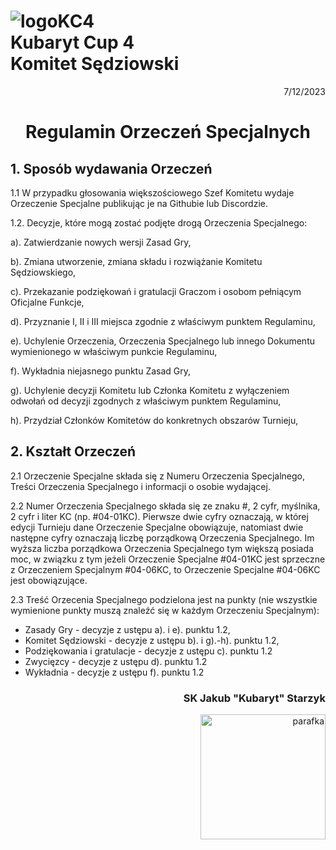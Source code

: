 # ![logoKC4](link) <br>Kubaryt Cup 4 <br>Komitet Sędziowski

<p align="right">7/12/2023</p>

<h1 align="center">Regulamin Orzeczeń Specjalnych</h1>

## 1. Sposób wydawania Orzeczeń

1.1 W przypadku głosowania większościowego Szef Komitetu wydaje Orzeczenie Specjalne publikując je na Githubie lub Discordzie.

1.2. Decyzje, które mogą zostać podjęte drogą Orzeczenia Specjalnego:

a). Zatwierdzanie nowych wersji Zasad Gry,

b). Zmiana utworzenie, zmiana składu i rozwiążanie Komitetu Sędziowskiego,

c). Przekazanie podziękowań i gratulacji Graczom i osobom pełniącym Oficjalne Funkcje,

d). Przyznanie I, II i III miejsca zgodnie z właściwym punktem Regulaminu,

e). Uchylenie Orzeczenia, Orzeczenia Specjalnego lub innego Dokumentu wymienionego w właściwym punkcie Regulaminu,

f). Wykładnia niejasnego punktu Zasad Gry,

g). Uchylenie decyzji Komitetu lub Członka Komitetu z wyłączeniem odwołań od decyzji zgodnych z właściwym punktem Regulaminu,

h). Przydział Członków Komitetów do konkretnych obszarów Turnieju,

## 2. Kształt Orzeczeń

2.1 Orzeczenie Specjalne składa się z Numeru Orzeczenia Specjalnego, Treści Orzeczenia Specjalnego i informacji o osobie wydającej.

2.2 Numer Orzeczenia Specjalnego składa się ze znaku #, 2 cyfr, myślnika, 2 cyfr i liter KC (np. #04-01KC). Pierwsze dwie cyfry oznaczają, w której edycji Turnieju dane Orzeczenie Specjalne obowiązuje, natomiast dwie następne cyfry oznaczają liczbę porządkową Orzeczenia Specjalnego. Im wyższa liczba porządkowa Orzeczenia Specjalnego tym większą posiada moc, w związku z tym jeżeli Orzeczenie Specjalne #04-01KC jest sprzeczne z Orzeczeniem Specjalnym #04-06KC, to Orzeczenie Specjalne #04-06KC jest obowiązujące.

2.3 Treść Orzecenia Specjalnego podzielona jest na punkty (nie wszystkie wymienione punkty muszą znaleźć się w każdym Orzeczeniu Specjalnym):

- Zasady Gry - decyzje z ustępu a). i e). punktu 1.2,
- Komitet Sędziowski - decyzje z ustępu b). i g).-h). punktu 1.2,
- Podziękowania i gratulacje - decyzje z ustępu c). punktu 1.2
- Zwycięzcy - decyzje z ustępu d). punktu 1.2
- Wykładnia - decyzje z ustępu f). punktu 1.2

### <p align="right">SK Jakub "Kubaryt" Starzyk</p>
<div align="right"><img src="https://media.discordapp.net/attachments/1022538414328913930/1136284542727110656/image-removebg-preview_3.png" alt="parafka" style="height: auto; width:200px; float:right;"/></div>
